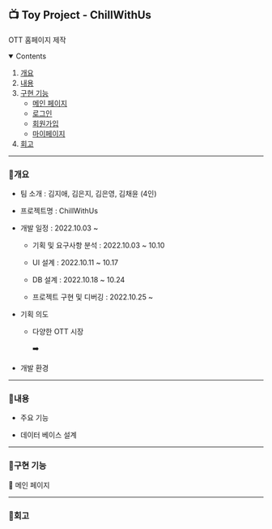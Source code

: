 <h2>📺 Toy Project - ChillWithUs</h2>
<p> OTT 홈페이지 제작 <p>

<details open="open">
 <summary>Contents</summary>
 <ol>
  <li>
   <a href="#개요">개요</a>
  </li>
  <li>
   <a href="#내용">내용</a>
  </li>
  <li>
   <a href="#구현-기능">구현 기능</a>
   <ul>
     <li><a href="#메인 페이지">메인 페이지</li>
     <li><a href="#로그인">로그인</li>
     <li><a href="#회원가입">회원가입</li>
     <li><a href="#마이페이지">마이페이지</li>
   </ul>
  </li>
  <li>
   <a href="#회고">회고</a>
  </li>
 </ol>
</details>

-------

### 🔎개요

- 팀 소개 : 김지애, 김은지, 김은영, 김채윤 (4인)

 - 프로젝트명 : ChillWithUs
 
 - 개발 일정 : 2022.10.03 ~ 
 
   - 기획 및 요구사항 분석 : 2022.10.03 ~ 10.10
   
   - UI 설계 : 2022.10.11 ~ 10.17
   
   - DB 설계 : 2022.10.18 ~ 10.24
   
   - 프로젝트 구현 및 디버깅 : 2022.10.25 ~
 
 - 기획 의도 
 
   - 다양한 OTT 시장
   
      ➡️ 
    
  - 개발 환경
     
-------

### 🔎내용

 - 주요 기능
 
 - 데이터 베이스 설계
 
-------

### 🔎구현 기능

 📍 메인 페이지
 
-------

### 🔎회고
